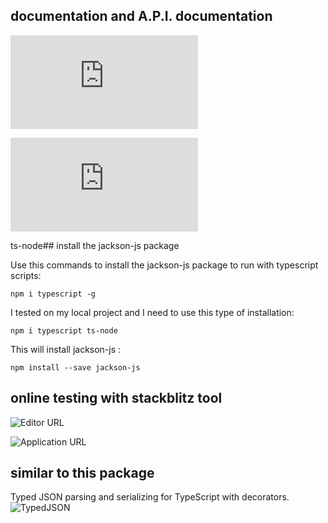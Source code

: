## documentation and A.P.I. documentation

![Jackson-JS webpage documentation](https://pichillilorenzo.github.io/jackson-js/1.1.0/index.html)

![A.P.I](https://pichillilorenzo.github.io/jackson-js/latest/modules/decorators.html#jsonanygetter)

ts-node## install the jackson-js package

Use this commands to install the jackson-js package to run with typescript scripts:

```npm i typescript -g ```

I tested on my local project and I need to use this type of installation:

```npm i typescript ts-node```

This will install jackson-js :

```npm install --save jackson-js```

## online testing with stackblitz tool

![Editor URL](https://stackblitz.com/edit/typescript-pfjcpf?file=index.ts)

![Application URL](https://typescript-pfjcpf.stackblitz.io)

## similar to this package

Typed JSON parsing and serializing for TypeScript with decorators. 
![TypedJSON](https://github.com/JohnWeisz/TypedJSON)